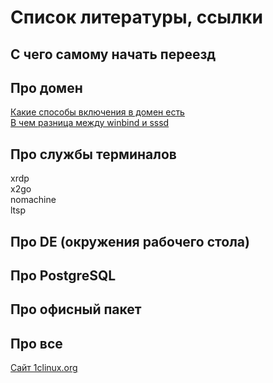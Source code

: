 # Список литературы, ссылки

## С чего самому начать переезд


## Про домен
[Какие способы включения в домен есть](https://rhelblog.redhat.com/2015/02/04/overview-of-direct-integration-options/)  
[В чем разница между winbind и sssd](https://rhelblog.redhat.com/2015/04/02/sssd-vs-winbind/)

## Про службы терминалов
xrdp  
x2go  
nomachine  
ltsp  

## Про DE (окружения рабочего стола)

## Про PostgreSQL

## Про офисный пакет

## Про все
[Сайт 1clinux.org](http://1clinux.org/)
